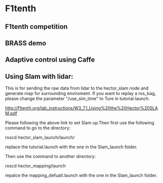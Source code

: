 # F1tenth

## F1tenth competition

## BRASS demo

## Adaptive control using Caffe

## Using Slam with lidar:
This is for sending the raw data from lidar to the hector_slam node and generate map for surrounding enviroment. If you want to replay a ros_bag, please change the parameter "/use_sim_time" to Ture in tutorial.launch.

http://f1tenth.org/lab_instructions/W3_T1_Using%20the%20Hector%20SLAM.pdf

Please following the above link to set Slam up.Then first use the following command to go to the directory:

roscd hector_slam_launch/launch/

replace the tutorial.launch with the one in the Slam_launch folder.

Then use the command to another directory:

roscd hector_mapping/launch

repalce the mapping_defualt.launch with the one in the Slam_launch folder.
